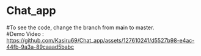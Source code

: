 # Chat_app
#To see the code, change the branch from main to master.<br>
#Demo Video : https://github.com/Kasiru69/Chat_app/assets/127610241/d5527b98-e4ac-44fb-9a3a-89caaad5babc
